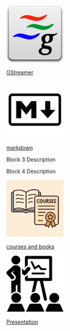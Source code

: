 
<div class="grid-container">
    <div class="grid-item">
        <a href="Gstreamer/">
        <img src="images/gstreamer.png" width="150" height="150">
        <p>GStreamer</p>
        </a>
    </div>
    <div class="grid-item">
        <a href="markdown/">
        <img src="images/markdown.png" width="150" height="150">
        <p>markdown </p>
        </a>
    </div>
    <div class="grid-item">
        <p>Block 3 Description</p>
    </div>
    <div class="grid-item">
        <p>Block 4 Description</p>
    </div>
    <div class="grid-item">
         <a href="courses_and_books/">
        <img src="images/course_and_books.png" width="150" height="150">
        <p>courses and books</p>
        </a>
    </div>
    <div class="grid-item">
    <a href="Presentation/">
        <img src="images/presentation.png" width="150" height="150">
        <p>Presentation</p>
        </a>
    </div>
</div>